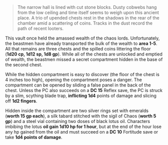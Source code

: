 > The narrow hall is lined with cut stone blocks. Dusty cobwebs hang from the low ceiling and time itself seems to weigh upon this ancient place. A trio of upended chests rest in the shadows in the rear of the chamber amid a scattering of coins. Tracks in the dust record the path of recent looters.

This vault once held the amassed wealth of the chaos lords. Unfortunately, the beastmen have already transported the bulk of the wealth to **area 1-5**. All that remains are three chests and the spilled coins littering the floor (**1d20 cp, 1d12 sp, 1d8 gp**). While all of the chests are unlocked and emptied of wealth, the beastmen missed a secret compartment hidden in the base of the second chest.

While the hidden compartment is easy to discover (the floor of the chest is 4 inches too high), opening the compartment poses a danger. The compartment can be opened by sliding a false panel in the back of the chest. Unless the PC also succeeds on a **DC 15** Reflex save, the PC is struck by a slim, scything blade trap, **inflicting 1d4** points of damage and slicing off **1d2 fingers**.

Hidden inside the compartment are two silver rings set with emeralds (**worth 15 gp each**), a silk tabard stitched with the sigil of Chaos (**worth 5 gp**) and a steel vial containing two doses of black lotus oil. Characters imbibing the lotus **oil gain 1d10 hp for 1 hour**, but at the end of the hour lose any hp gained from the oil and must succeed on a **DC 10** Fortitude save or take **1d4 points of damage**.